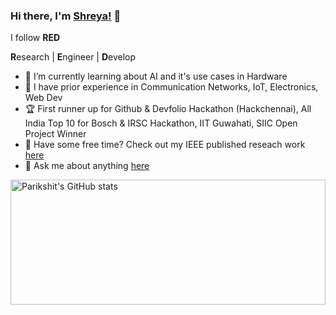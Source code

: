 ### Hi there, I'm [Shreya!](https://www.simplyshreya.in/) 👋
I follow <b>RED</b>

<b>R</b>esearch | <b>E</b>ngineer | <b>D</b>evelop
* 🔭 I’m currently learning about AI and it's use cases in Hardware
* 🌱 I have prior experience in Communication Networks, IoT, Electronics, Web Dev
* 🏆 First runner up for Github & Devfolio Hackathon (Hackchennai), All India Top 10 for Bosch & IRSC Hackathon, IIT Guwahati, SIIC Open Project Winner
* 📖 Have some free time? Check out my IEEE published reseach work [here](https://www.researchgate.net/profile/Shreyashri-Biswas)
* 💬 Ask me about anything [here](https://simplyshreya.in)


<a href="https://profile-summary-for-github.com/user/shreyab8">
  <img height="200px" width="100%" src="https://github-readme-stats.vercel.app/api?theme=dracula&username=ShreyaB8&show_icons=true&line_height=27&count_private=true&include_all_commits=true" alt="Parikshit's GitHub stats"/>

